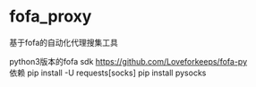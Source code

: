 # fofa_proxy
基于fofa的自动化代理搜集工具

python3版本的fofa sdk https://github.com/Loveforkeeps/fofa-py  
依赖
pip install -U requests[socks]
pip install pysocks
